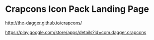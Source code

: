 # Crapcons Icon Pack Landing Page

http://the-dagger.github.io/crapcons/

https://play.google.com/store/apps/details?id=com.dagger.crapcons
